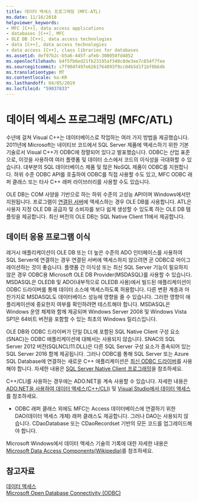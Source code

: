 ```yaml
---
title: 데이터 액세스 프로그래밍 (MFC-ATL)
ms.date: 11/16/2018
helpviewer_keywords:
- MFC [C++], data access applications
- databases [C++], MFC
- OLE DB [C++], data access technologies
- data [C++], data access technologies
- data access [C++], class libraries for databases
ms.assetid: def97b2c-b5a6-445f-afeb-308050fd4852
ms.openlocfilehash: b4f5fb6ed21fb23195af340c8de3ee7c654f7fee
ms.sourcegitcommit: c7f90df497e6261764893f9cc04b5d1f1bf0b64b
ms.translationtype: MT
ms.contentlocale: ko-KR
ms.lasthandoff: 04/05/2019
ms.locfileid: "59037833"
---
```

# <a name="data-access-programming-mfcatl"></a>데이터 엑세스 프로그래밍 (MFC/ATL)

수년에 걸쳐 Visual C++는 데이터베이스로 작업하는 여러 가지 방법을 제공했습니다. 2011년에 Microsoft는 네이티브 코드에서 SQL Server 제품에 액세스하기 위한 기본 기술로서 Visual C++가 ODBC에 정렬되어 있다고 발표했습니다. ODBC는 산업 표준으로, 이것을 사용하여 여러 플랫폼 및 데이터 소스에서 코드의 이식성을 극대화할 수 있습니다. 대부분의 SQL 데이터베이스 제품 및 많은 NoSQL 제품이 ODBC를 지원합니다. 하위 수준 ODBC API를 호출하여 ODBC를 직접 사용할 수도 있고, MFC ODBC 래퍼 클래스 또는 타사 C++ 래퍼 라이브러리를 사용할 수도 있습니다.

OLE DB는 COM 사양을 기반으로 하는 하위 수준의 고성능 API이며 Windows에서만 지원됩니다. 프로그램이 [연결된 서버](/sql/relational-databases/linked-servers/linked-servers-database-engine)에 액세스하는 경우 OLE DB를 사용합니다. ATL은 사용자 지정 OLE DB 공급자 및 소비자를 보다 쉽게 생성할 수 있도록 하는 OLE DB 템플릿을 제공합니다. 최신 버전의 OLE DB는 SQL Native Client 11에서 제공합니다.

## <a name="porting-data-applications"></a>데이터 응용 프로그램 이식

레거시 애플리케이션이 OLE DB 또는 더 높은 수준의 ADO 인터페이스를 사용하여 SQL Server에 연결하는 경우 연결된 서버에 액세스하지 않으려면 곧 ODBC로 마이그레이션하는 것이 좋습니다. 플랫폼 간 이식성 또는 최신 SQL Server 기능이 필요하지 않은 경우 ODBC용 Microsoft OLE DB Provider(MSDASQL)를 사용할 수 있습니다.  MSDASQL은 OLEDB 및 ADO(내부적으로 OLEDB 사용)에서 빌드된 애플리케이션이 ODBC 드라이버를 통해 데이터 소스에 액세스하도록 허용합니다. 다른 변환 계층과 마찬가지로 MSDASQL도 데이터베이스 성능에 영향을 줄 수 있습니다. 그러한 영향이 애플리케이션에 중요한지 여부를 확인하려면 테스트해야 합니다. MSDASQL은 Windows 운영 체제와 함께 제공되며 Windows Server 2008 및 Windows Vista SP1은 64비트 버전을 포함할 수 있는 최초의 Windows 릴리스입니다.

OLE DB와 ODBC 드라이버가 단일 DLL에 포함된 SQL Native Client 구성 요소(SNAC)는 ODBC 애플리케이션에 대해서는 사용되지 않습니다. SNAC의 SQL Server 2012 버전(SQLNCLI11.DLL)은 다른 SQL Server 구성 요소가 종속되어 있는 SQL Server 2016 함께 제공됩니다. 그러나 ODBC를 통해 SQL Server 또는 Azure SQL Database에 연결하는 새로운 C++ 애플리케이션은 [최신 ODBC 드라이버](/sql/connect/odbc/download-odbc-driver-for-sql-server)를 사용해야 합니다. 자세한 내용은 [SQL Server Native Client 프로그래밍](/sql/relational-databases/native-client/sql-server-native-client-programming)을 참조하세요.

C++/CLI를 사용하는 경우에는 ADO.NET을 계속 사용할 수 있습니다. 자세한 내용은 [ADO.NET을 사용하여 데이터 액세스(C++/CLI)](../dotnet/data-access-using-adonet-cpp-cli.md) 및 [Visual Studio에서 데이터 액세스](/visualstudio/data-tools/accessing-data-in-visual-studio)를 참조하세요.

- ODBC 래퍼 클래스 외에도 MFC는 Access 데이터베이스에 연결하기 위한 DAO(데이터 액세스 개체) 래퍼 클래스도 제공합니다.  그러나 DAO는 사용되지 않습니다. CDaoDatabase 또는 CDaoRecordset 기반의 모든 코드를 업그레이드해야 합니다.

Microsoft Windows에서 데이터 액세스 기술의 기록에 대한 자세한 내용은 [Microsoft Data Access Components(Wikipedia)](https://en.wikipedia.org/wiki/Microsoft_Data_Access_Components)를 참조하세요.

## <a name="see-also"></a>참고자료

[데이터 액세스](data-access-in-cpp.md)<br/>
[Microsoft Open Database Connectivity (ODBC)](/sql/odbc/microsoft-open-database-connectivity-odbc)<br/>

